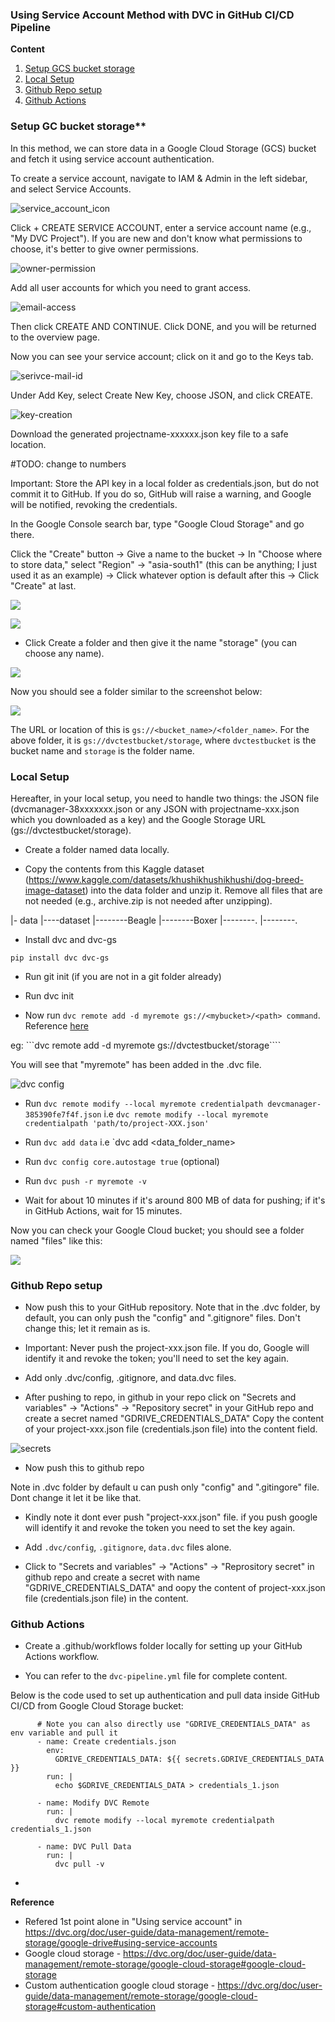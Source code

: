 ### Using Service Account Method with DVC in GitHub CI/CD Pipeline

**Content**

1. [Setup GCS bucket storage](#setup-gcs-bucket-storage)
2. [Local Setup](#local-setup)
3. [Github Repo setup](#github-repo-setup)
4. [Github Actions](#github-actions)


### Setup GC bucket storage**

In this method, we can store data in a Google Cloud Storage (GCS) bucket and fetch it using service account authentication.

To create a service account, navigate to IAM & Admin in the left sidebar, and select Service Accounts.

![service_account_icon](./assets/snap_tutorial_1.png)


Click + CREATE SERVICE ACCOUNT, enter a service account name (e.g., "My DVC Project"). If you are new and don't know what permissions to choose, it's better to give owner permissions.

![owner-permission](./assets/snap_tutorial_2.png)

Add all user accounts for which you need to grant access.

![email-access](./assets/snap_tutorial_3.png)

Then click CREATE AND CONTINUE. Click DONE, and you will be returned to the overview page.

Now you can see your service account; click on it and go to the Keys tab.

![serivce-mail-id](./assets/snap_tutorial_4.png)
 
Under Add Key, select Create New Key, choose JSON, and click CREATE.

![key-creation](./assets/snap_tutorial_5.png)
 
Download the generated projectname-xxxxxx.json key file to a safe location.

#TODO: change to numbers

Important: Store the API key in a local folder as credentials.json, but do not commit it to GitHub. If you do so, GitHub will raise a warning, and Google will be notified, revoking the credentials.

In the Google Console search bar, type "Google Cloud Storage" and go there.

Click the "Create" button -> Give a name to the bucket -> In "Choose where to store data," select "Region" -> "asia-south1" (this can be anything; I just used it as an example) -> Click whatever option is default after this -> Click "Create" at last.

![](./assets/snap_create_button.png)

![](./assets/snap_create_2.png)


- Click Create a folder and then give it the name "storage" (you can choose any name).

![](./assets/snap_create_folder.png)

Now you should see a folder similar to the screenshot below:

![](./assets/snap_create_folder_2.png)

The URL or location of this is `gs://<bucket_name>/<folder_name>`. For the above folder, it is `gs://dvctestbucket/storage`, where `dvctestbucket` is the bucket name and `storage` is the folder name.


### Local Setup

Hereafter, in your local setup, you need to handle two things: the JSON file (dvcmanager-38xxxxxxx.json or any JSON with projectname-xxx.json which you downloaded as a key) and the Google Storage URL (gs://dvctestbucket/storage).

- Create a folder named data locally.

- Copy the contents from this Kaggle dataset (https://www.kaggle.com/datasets/khushikhushikhushi/dog-breed-image-dataset) into the data folder and unzip it. Remove all files that are not needed (e.g., archive.zip is not needed after unzipping).

|- data
|----dataset
|--------Beagle
|--------Boxer
|--------.
|--------.

- Install dvc and dvc-gs

```pip install dvc dvc-gs```

- Run git init (if you are not in a git folder already)

- Run dvc init

- Now run `dvc remote add -d myremote gs://<mybucket>/<path> command`. Reference [here](https://dvc.org/doc/user-guide/data-management/remote-storage/google-cloud-storage)

eg:  ```dvc remote add -d myremote gs://dvctestbucket/storage````

You will see that "myremote" has been added in the .dvc file.

![dvc config](./assets/snap_myremote.png)

- Run ```dvc remote modify --local myremote credentialpath devcmanager-385390fe7f4f.json``` i.e ```dvc remote modify --local myremote credentialpath 'path/to/project-XXX.json'```

- Run ```dvc add data```  i.e `dvc add <data_folder_name>

- Run ```dvc config core.autostage true``` (optional)

- Run ```dvc push -r myremote -v```

- Wait for about 10 minutes if it's around 800 MB of data for pushing; if it's in GitHub Actions, wait for 15 minutes.

Now you can check your Google Cloud bucket; you should see a folder named "files" like this:

![](./assets/snap_files_folder.png)

### Github Repo setup

- Now push this to your GitHub repository. Note that in the .dvc folder, by default, you can only push the "config" and ".gitignore" files. Don't change this; let it remain as is.

- Important: Never push the project-xxx.json file. If you do, Google will identify it and revoke the token; you'll need to set the key again.

- Add only .dvc/config, .gitignore, and data.dvc files.

- After pushing to repo, in github in your repo click on "Secrets and variables" -> "Actions" -> "Repository secret" in your GitHub repo and create a secret named "GDRIVE_CREDENTIALS_DATA" Copy the content of your project-xxx.json file (credentials.json file) into the content field.

![secrets](./assets/snap_add_secret.png)

- Now push this to github repo

Note in .dvc folder by default u can push only "config" and ".gitingore" file. Dont change it let it be like that.

- Kindly note it dont ever push "project-xxx.json" file. if you push google will identify it and revoke the token you need to set the key again.

- Add `.dvc/config`, `.gitignore`, `data.dvc` files alone.

- Click to "Secrets and variables" -> "Actions" -> "Reprository secret" in github repo and create a secret with name "GDRIVE_CREDENTIALS_DATA" and oopy the content of project-xxx.json file (credentials.json file) in the content.

### Github Actions

- Create a .github/workflows folder locally for setting up your GitHub Actions workflow.

- You can refer to the `dvc-pipeline.yml` file for complete content. 

Below is the code used to set up authentication and pull data inside GitHub CI/CD from Google Cloud Storage bucket:


```
      # Note you can also directly use "GDRIVE_CREDENTIALS_DATA" as env variable and pull it
      - name: Create credentials.json
        env:
          GDRIVE_CREDENTIALS_DATA: ${{ secrets.GDRIVE_CREDENTIALS_DATA }}
        run: |
          echo $GDRIVE_CREDENTIALS_DATA > credentials_1.json

      - name: Modify DVC Remote
        run: |
          dvc remote modify --local myremote credentialpath credentials_1.json

      - name: DVC Pull Data
        run: |
          dvc pull -v
```

- 

**Reference**

- Refered 1st point alone in "Using service account" in https://dvc.org/doc/user-guide/data-management/remote-storage/google-drive#using-service-accounts
- Google cloud storage - https://dvc.org/doc/user-guide/data-management/remote-storage/google-cloud-storage#google-cloud-storage
- Custom authentication google cloud storage - https://dvc.org/doc/user-guide/data-management/remote-storage/google-cloud-storage#custom-authentication

